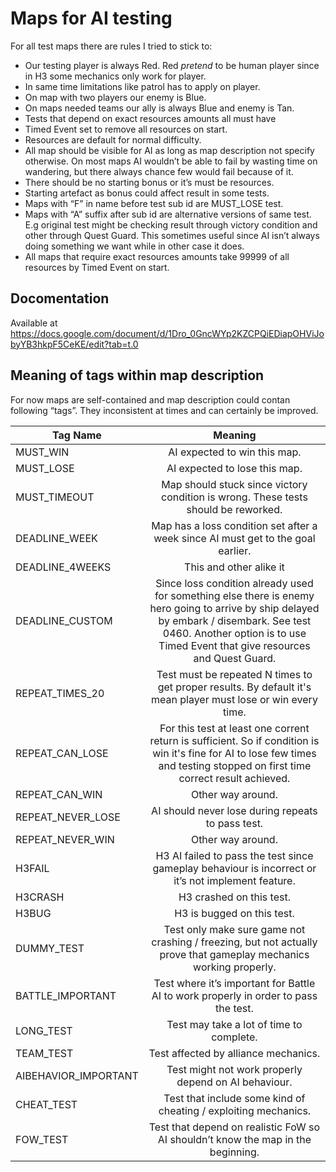 # Maps for AI testing

For all test maps there are rules I tried to stick to:

* Our testing player is always Red. Red *pretend* to be human player since in H3 some mechanics only work for player.
* In same time limitations like patrol has to apply on player.
* On map with two players our enemy is Blue.
* On maps needed teams our ally is always Blue and enemy is Tan.
* Tests that depend on exact resources amounts all must have
* Timed Event set to remove all resources on start.
* Resources are default for normal difficulty.
* All map should be visible for AI as long as map description
 not specify otherwise. On most maps AI wouldn’t be able to fail by wasting time on wandering, but there always chance few would fail because of it.
* There should be no starting bonus or it’s must be resources.
* Starting artefact as bonus could affect result in some tests.
* Maps with “F” in name before test sub id are MUST_LOSE test.
* Maps with “A” suffix after sub id are alternative versions of same test. E.g original test might be checking result through victory condition and other through Quest Guard. This sometimes useful since AI isn’t always doing something we want while in other case it does.
* All maps that require exact resources amounts take 99999 of all resources by Timed Event on start.

## Docomentation

Available at https://docs.google.com/document/d/1Dro_0GncWYp2KZCPQiEDiapOHViJobyYB3hkpF5CeKE/edit?tab=t.0

## Meaning of tags within map description

For now maps are self-contained and map description could contan following “tags”. They inconsistent at times and can certainly be improved.

| Tag Name | Meaning |
| ------------- |:-------------:|
| MUST_WIN | AI expected to win this map. |
| MUST_LOSE | AI expected to lose this map. |
| MUST_TIMEOUT | Map should stuck since victory condition is wrong. These tests should be reworked. |
| DEADLINE_WEEK | Map has a loss condition set after a week since AI must get to the goal earlier. |
| DEADLINE_4WEEKS | This and other alike it  |
| DEADLINE_CUSTOM | Since loss condition already used for something else there is enemy hero going to arrive by ship delayed by embark / disembark. See test 0460. Another option is to use Timed Event that give resources and Quest Guard. |
| REPEAT_TIMES_20 | Test must be repeated N times to get proper results. By default it's mean player must lose or win every time. |
| REPEAT_CAN_LOSE | For this test at least one corrent return is sufficient. So if condition is win it's fine for AI to lose few times and testing stopped on first time correct result achieved. |
| REPEAT_CAN_WIN | Other way around. |
| REPEAT_NEVER_LOSE | AI should never lose during repeats to pass test. |
| REPEAT_NEVER_WIN | Other way around. |
| H3FAIL | H3 AI failed to pass the test since gameplay behaviour is incorrect or it’s not implement feature. |
| H3CRASH | H3 crashed on this test. |
| H3BUG | H3 is bugged on this test. |
| DUMMY_TEST | Test only make sure game not crashing / freezing, but not actually prove that gameplay mechanics working properly.  |
| BATTLE_IMPORTANT | Test where it’s important for Battle AI to work properly in order to pass the test. |
| LONG_TEST | Test may take a lot of time to complete. |
| TEAM_TEST | Test affected by alliance mechanics. |
| AIBEHAVIOR_IMPORTANT | Test might not work properly depend on AI behaviour. |
| CHEAT_TEST | Test that include some kind of cheating / exploiting mechanics. |
| FOW_TEST | Test that depend on realistic FoW so AI shouldn’t know the map in the beginning. |

